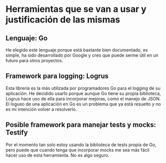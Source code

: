 # Herramientas que se van a usar y justificación de las mismas

## Lenguaje: Go

He elegido este lenguaje porque está bastante bien documentado, es simple,
ha sido desarrollado por Google y creo que puede serme útil en un futuro
para otros proyectos.

## Framework para logging: Logrus

Esta librería es la más utilizada por programadores Go para el logging de su
aplicación. He decidido usarlo porque aunque Go tiene su propia biblioteca,
Logrus hace uso de ella para incorporar mejoras, como el manejo de JSON.
El logueo de una aplicación en Go es un problema que ya está resuelto
y no es mi intención volver a resolverlo.

## Posible framework para manejar tests y mocks: Testify

Por el momento tan solo estoy usando la biblioteca de tests propia de Go,
pero puede que cuando tenga que incorporar mocks me sea más fácil hacer
uso de esta herramienta. No es algo seguro.
